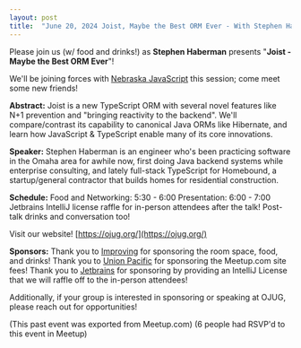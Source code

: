 ```yaml
---
layout: post
title:  "June 20, 2024 Joist, Maybe the Best ORM Ever - With Stephen Haberman"
---
```


Please join us (w/ food and drinks!) as **Stephen Haberman** presents "**Joist - Maybe the Best ORM Ever**"!

We'll be joining forces with [Nebraska JavaScript](https://www.meetup.com/nebraskajs/) this session; come meet some new friends!

**Abstract:**
Joist is a new TypeScript ORM with several novel features like N+1 prevention and "bringing reactivity to the backend". We'll compare/contrast its capability to canonical Java ORMs like Hibernate, and learn how JavaScript & TypeScript enable many of its core innovations.

**Speaker:**
Stephen Haberman is an engineer who's been practicing software in the Omaha area for awhile now, first doing Java backend systems while enterprise consulting, and lately full-stack TypeScript for Homebound, a startup/general contractor that builds homes for residential construction.

**Schedule:**
Food and Networking: 5:30 - 6:00
Presentation: 6:00 - 7:00
Jetbrains IntelliJ license raffle for in-person attendees after the talk!
Post-talk drinks and conversation too!

Visit our website! [https://ojug.org/](https://ojug.org/)

**Sponsors:**
Thank you to [Improving](https://improving.com/) for sponsoring the room space, food, and drinks!
Thank you to [Union Pacific](https://www.up.com/index.htm) for sponsoring the Meetup.com site fees!
Thank you to [Jetbrains](https://www.jetbrains.com/idea/) for sponsoring by providing an IntelliJ License that we will raffle off to the in-person attendees!

Additionally, if your group is interested in sponsoring or speaking at OJUG, please reach out for opportunities!

(This past event was exported from Meetup.com)
(6 people had RSVP'd to this event in Meetup)